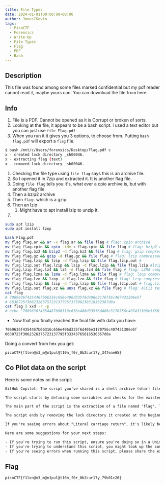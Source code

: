 ```yaml
---
title: File Types
date: 2024-01-01T00:00:00+00:00
author: JonesCKevin
tags:
  - PicoCTF
  - Forensics
  - Write-Up
  - File Types
  - Flag
  - PDF
  - Bash
---
```


## Description

This file was found among some files marked confidential but my pdf reader cannot read it, maybe yours can.
You can download the file from here.

## Info

1. File is a PDF. Cannot be opened as it is Corrupt or broken of sorts.
2. Looking at the file, it appears to be a bash script. I used a text editor but you can just use `file Flag.pdf`
3. When you run it it gives you 3 options, to choose from. Putting `bash flag.pdf` will export a `flag` file.

```bash
$ bash /mnt/c/Users/forensics/Desktop/Flag.pdf c
x - created lock directory _sh00046.
x - extracting flag (text)
x - removed lock directory _sh00046.
```

1. Checking the file type using `file flag` says this is an archive file.
2. So I opened it in 7zip and extracted it. It is another flag file.
3. Doing `file flag` tells you it's, what ever a cpio archive is, but with another flag file.
4. Then a bzip2 archive
5. Then `flag~` which is a gzip
6. Then an lzip
   1. Might have to apt install lzip to unzip it.
7.  

```bash
sudo apt lzip
sudo apt install lzop

bash Flag.pdf
mv flag flag.ar && ar -x flag.ar && file flag # flag: cpio archive
mv flag flag.cpio && cpio -idv < flag.cpio && file flag # flag: bzip2 compressed data, block size = 900k
mv flag flag.bz2 && bzip2 -d flag.bz2 && file flag # flag: gzip compressed data, was "flag", last modified: Thu Mar 16 01:40:17 2023, from Unix, original size modulo 2^32 327
mv flag flag.gz && gzip -d flag.gz && file flag # flag: lzip compressed data, version: 1
mv flag flag.lzip && lzip -d flag.lzip && file flag.lzip.out #
mv flag.lzip.out flag.lzip && lzip -d flag.lzip && file flag.lzip #lzip: flag.lzip: Bad magic number (file not in lzip format).
mv flag.lzip flag.lz4 && lz4 -d flag.lz4 && file flag # flag: LZMA compressed data, non-streamed, size 254
mv flag flag.lzma && lzma -d flag.lzma && file flag # flag: lzop compressed data - version 1.040, LZO1X-1, os: Unix
mv flag flag.lzo && lzop -d flag.lzo && file flag # flag: lzip compressed data, version: 1
mv flag flag.lzip && lzip -d flag.lzip && file flag.lzip.out # flag.lzip.out: XZ compressed data
mv flag.lzip.out flag.xz && unxz flag.xz && file flag # flag: ASCII text
cat flag
# 7069636f4354467b66316c656e406d335f6d406e3170756c407431306e5f
# 6630725f3062326375723137795f37396230316332367d0a
cat flag | xxd -r -p
# echo "7069636f4354467b66316c656e406d335f6d406e3170756c407431306e5f6630725f3062326375723137795f37396230316332367d0a" | xxd -r -p
```

- Now that you finally reached the final file with data you have:

```txt
7069636f4354467b66316c656e406d335f6d406e3170756c407431306e5f
6630725f3062326375723137795f33343765616536357d0a
```

Doing a convert from hex you get:

`picoCTF{f1len@m3_m@n1pul@t10n_f0r_0b2cur17y_347eae65}`

## Co Pilot data on the script

Here is some notes on the script:

```txt
GitHub Copilot: The script you've shared is a shell archive (shar) file. It's a type of self-extracting archive, which is a form of executable software installer. The shar file contains a series of shell commands that will extract the embedded files when executed.

The script starts by defining some variables and checks for the existence of certain tools (like `md5sum` and `gettext`). It then checks for command-line arguments and sets some more variables based on the system's capabilities.

The main part of the script is the extraction of a file named 'flag'. The file's content is encoded and embedded in the script. The `sed` command is used to remove a leading 'X' from each line of the encoded file, and `uudecode` is used to decode the file. After the file is extracted, its permissions are set to 0644 (read and write for the owner, and read for the group and others).

The script ends by removing the lock directory it created at the beginning.

If you're seeing errors about "Literal carriage return", it's likely because the script was written for a Unix-like system but is being run on a Windows system. Windows uses a different character to represent the end of a line in text files (a carriage return and a line feed, represented as `\r\n`), while Unix-like systems just use a line feed (`\n`). You can convert the file to use Unix-style line endings with a tool like `dos2unix` or the `tr -d '\r'` command mentioned in the error messages.

Here are some suggestions for your next steps:

- If you're trying to run this script, ensure you're doing so in a Unix-like environment. If you're on Windows, you might use a tool like Git Bash, Cygwin, or the Windows Subsystem for Linux.
- If you're trying to understand this script, you might look up the commands it uses in the man pages (`man command_name`).
- If you're seeing errors when running this script, please share the exact error messages for more specific help.
```

## Flag

`picoCTF{f1len@m3_m@n1pul@t10n_f0r_0b2cur17y_79b01c26}`
